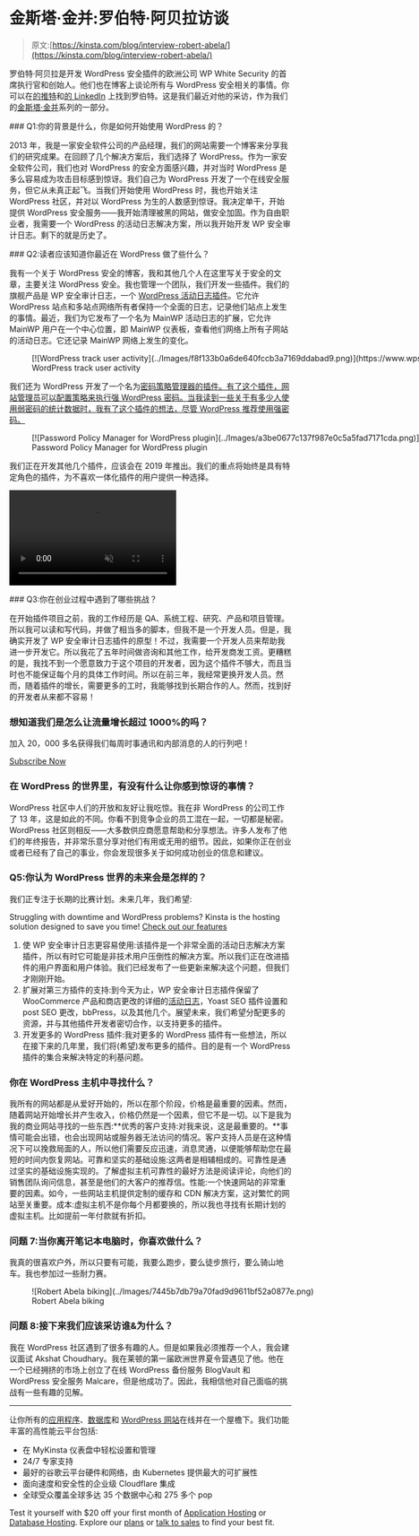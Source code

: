 # 金斯塔·金并:罗伯特·阿贝拉访谈

> 原文:[https://kinsta.com/blog/interview-robert-abela/](https://kinsta.com/blog/interview-robert-abela/)

罗伯特·阿贝拉是开发 WordPress 安全插件的欧洲公司 WP White Security 的首席执行官和创始人。他们也在博客上谈论所有与 WordPress 安全相关的事情。你可以在[的推特](https://twitter.com/robertabela)和[的 LinkedIn](https://www.linkedin.com/in/robertabela/) 上找到罗伯特。这是我们最近对他的采访，作为我们的[金斯塔·金并](https://kinsta.com/?post_type=post&s=kingpin)系列的一部分。

 <kinsta-advanced-cta language="en_US" type-int-post="39643" type-int-position="0">### Q1:你的背景是什么，你是如何开始使用 WordPress 的？

2013 年，我是一家安全软件公司的产品经理，我们的网站需要一个博客来分享我们的研究成果。在回顾了几个解决方案后，我们选择了 WordPress。作为一家安全软件公司，我们也对 WordPress 的安全方面感兴趣，并对当时 WordPress 是多么容易成为攻击目标感到惊讶。我们自己为 WordPress 开发了一个在线安全服务，但它从未真正起飞。当我们开始使用 WordPress 时，我也开始关注 WordPress 社区，并对以 WordPress 为生的人数感到惊讶。我决定单干，开始提供 WordPress 安全服务——我开始清理被黑的网站，做安全加固。作为自由职业者，我需要一个 WordPress 的活动日志解决方案，所以我开始开发 WP 安全审计日志。剩下的就是历史了。

 <kinsta-advanced-cta language="en_US" type-int-post="39643" type-int-position="1">### Q2:读者应该知道你最近在 WordPress 做了些什么？

我有一个关于 WordPress 安全的博客，我和其他几个人在这里写关于安全的文章，主要关注 WordPress 安全。我也管理一个团队，我们开发一些插件。我们的旗舰产品是 WP 安全审计日志，一个 [WordPress 活动日志插件](https://www.wpsecurityauditlog.com/)。它允许 WordPress 站点和多站点网络所有者保持一个全面的日志，记录他们站点上发生的事情。最近，我们为它发布了一个名为 MainWP 活动日志的扩展，它允许 MainWP 用户在一个中心位置，即 MainWP 仪表板，查看他们网络上所有子网站的活动日志。它还记录 MainWP 网络上发生的变化。

<figure id="attachment_33510" aria-describedby="caption-attachment-33510" style="width: 1680px" class="wp-caption aligncenter">[![WordPress track user activity](../Images/f8f133b0a6de640fccb3a7169ddabad9.png)](https://www.wpsecurityauditlog.com/)

<figcaption id="caption-attachment-33510" class="wp-caption-text">WordPress track user activity</figcaption>

</figure>

我们还为 WordPress 开发了一个名为[密码策略管理器的插件。有了这个插件，网站管理员可以配置策略来执行强 WordPress 密码。当我读到一些关于有多少人使用弱密码的统计数据时，我有了这个插件的想法，尽管 WordPress 推荐使用强密码。](https://www.wpwhitesecurity.com/wordpress-plugins/password-policy-manager-wordpress/)

<figure id="attachment_39661" aria-describedby="caption-attachment-39661" style="width: 1539px" class="wp-caption aligncenter">[![Password Policy Manager for WordPress plugin](../Images/a3be0677c137f987e0c5a5fad7171cda.png)](https://www.wpwhitesecurity.com/wordpress-plugins/password-policy-manager-wordpress/)

<figcaption id="caption-attachment-39661" class="wp-caption-text">Password Policy Manager for WordPress plugin</figcaption>

</figure>

我们正在开发其他几个插件，应该会在 2019 年推出。我们的重点将始终是具有特定角色的插件，为不喜欢一体化插件的用户提供一种选择。

<link rel="stylesheet" href="https://kinsta.com/wp-content/themes/kinsta/dist/components/ctas/cta-mini.css?ver=2e932b8aba3918bfb818">

<aside class="sidebar-cta">

<form id="cta-mini-competition-form" class="cta-mini__content cta-mini__content--comparison" action="https://kinsta.com/kinsta-alternatives/" method="post"><video src="https://kinsta.com/wp-content/themes/kinsta/images/components/sidebar-cta/podium.mp4" loading="lazy" width="298" height="170" aria-hidden="true" loop="true" autoplay="true" playsinline="true" muted="true" disablepictureinpicture="true"><label for="cta-mini-competitors">See how Kinsta stacks up against the competition.</label> <select name="cta-mini-competitors" id="cta-mini-competitors"><option value="">Select your provider</option> <option value="https://kinsta.com/wp-engine-alternative/">WP Engine</option> <option value="https://kinsta.com/siteground-alternative/">SiteGround</option> <option value="https://kinsta.com/godaddy-alternative/">GoDaddy</option> <option value="https://kinsta.com/bluehost-alternative/">Bluehost</option> <option value="https://kinsta.com/flywheel-hosting-alternative/">Flywheel</option> <option value="https://kinsta.com/hostgator-alternative/">HostGator</option> <option value="https://kinsta.com/cloudways-alternative/">Cloudways</option> <option value="https://kinsta.com/aws-alternative/">AWS</option> <option value="https://kinsta.com/digitalocean-alternative/">Digital Ocean</option> <option value="https://kinsta.com/dreamhost-alternative/">DreamHost</option> <option value="https://kinsta.com/kinsta-alternatives/">Other</option></select> <button class="button" type="submit" data-track-ga-category="sidebar-cta" data-track-ga-label="variation_comparison">Compare</button></video></form>

</aside>

 <kinsta-advanced-cta language="en_US" type-int-post="39643" type-int-position="2">### Q3:你在创业过程中遇到了哪些挑战？

在开始插件项目之前，我的工作经历是 QA、系统工程、研究、产品和项目管理。所以我可以读和写代码，并做了相当多的脚本，但我不是一个开发人员。但是，我确实开发了 WP 安全审计日志插件的原型！不过，我需要一个开发人员来帮助我进一步开发它。所以我花了五年时间做咨询和其他工作，给开发商发工资。更糟糕的是，我找不到一个愿意致力于这个项目的开发者，因为这个插件不够大，而且当时也不能保证每个月的具体工作时间。所以在前三年，我经常更换开发人员。然而，随着插件的增长，需要更多的工时，我能够找到长期合作的人。然而，找到好的开发者从来都不容易！

 <dialog id="newsletter" class="dialog dialog has-dark-blue-background-color email-modal" aria-hidden="true">## 注册订阅时事通讯

<kinsta-form show-name="false" show-phone="false" show-website="false" show-company="false" show-disk-space="false" show-monthly-visits="false" show-number-of-websites="false" show-message="false" submit-button-text="Sign Up Now" submit-button-text-sending="Signing Up..." success-title="Thanks for subscribing!" success-message="Keep an eye out for our next newsletter." terms-template="newsletter" hubspot-source="subscribe_to_newsletter" submit-button-text-loading="Signing Up"></kinsta-form></dialog>

### 想知道我们是怎么让流量增长超过 1000%的吗？

加入 20，000 多名获得我们每周时事通讯和内部消息的人的行列吧！

[Subscribe Now](#newsletter)

### 在 WordPress 的世界里，有没有什么让你感到惊讶的事情？

WordPress 社区中人们的开放和友好让我吃惊。我在非 WordPress 的公司工作了 13 年，这是如此的不同。你看不到竞争企业的员工混在一起，一切都是秘密。WordPress 社区则相反——大多数供应商愿意帮助和分享想法。许多人发布了他们的年终报告，并非常乐意分享对他们有用或无用的细节。因此，如果你正在创业或者已经有了自己的事业，你会发现很多关于如何成功创业的信息和建议。

### Q5:你认为 WordPress 世界的未来会是怎样的？

我们正专注于长期的比赛计划。未来几年，我们希望:

Struggling with downtime and WordPress problems? Kinsta is the hosting solution designed to save you time! [Check out our features](https://kinsta.com/features/)

1.  使 WP 安全审计日志更容易使用:该插件是一个非常全面的活动日志解决方案插件，所以有时它可能是非技术用户压倒性的解决方案。所以我们正在改进插件的用户界面和用户体验。我们已经发布了一些更新来解决这个问题，但我们才刚刚开始。
2.  扩展对第三方插件的支持:到今天为止，WP 安全审计日志插件保留了 WooCommerce 产品和商店更改的详细的[活动日志](https://www.wpsecurityauditlog.com/woocommerce-activity-log-datasheet/)，Yoast SEO 插件设置和 post SEO 更改，bbPress，以及其他几个。展望未来，我们希望分配更多的资源，并与其他插件开发者密切合作，以支持更多的插件。
3.  开发更多的 WordPress 插件:我对更多的 WordPress 插件有一些想法，所以在接下来的几年里，我们将(希望)发布更多的插件。目的是有一个 WordPress 插件的集合来解决特定的利基问题。

### 你在 WordPress 主机中寻找什么？

我所有的网站都是从爱好开始的，所以在那个阶段，价格是最重要的因素。然而，随着网站开始增长并产生收入，价格仍然是一个因素，但它不是一切。以下是我为我的商业网站寻找的一些东西:**优秀的客户支持:对我来说，这是最重要的。**事情可能会出错，也会出现网站或服务器无法访问的情况。客户支持人员是在这种情况下可以挽救局面的人，所以他们需要反应迅速，消息灵通，以便能够帮助您在最短的时间内恢复网站。可靠和坚实的基础设施:这两者是相辅相成的。可靠性是通过坚实的基础设施实现的。了解虚拟主机可靠性的最好方法是阅读评论，向他们的销售团队询问信息，甚至是他们的大客户的推荐信。性能:一个快速网站的非常重要的因素。如今，一些网站主机提供定制的缓存和 CDN 解决方案，这对繁忙的网站至关重要。成本:虚拟主机不是你每个月都要换的，所以我也寻找有长期计划的虚拟主机。比如提前一年付款就有折扣。

### 问题 7:当你离开笔记本电脑时，你喜欢做什么？

我真的很喜欢户外，所以只要有可能，我要么跑步，要么徒步旅行，要么骑山地车。我也参加过一些耐力赛。

<figure id="attachment_39669" aria-describedby="caption-attachment-39669" style="width: 1495px" class="wp-caption aligncenter">![Robert Abela biking](../Images/7445b7db79a70fad9d9611bf52a0877e.png)

<figcaption id="caption-attachment-39669" class="wp-caption-text">Robert Abela biking</figcaption>

</figure>

### 问题 8:接下来我们应该采访谁&为什么？

我在 WordPress 社区遇到了很多有趣的人。但是如果我必须推荐一个人，我会建议面试 Akshat Choudhary。我在莱顿的第一届欧洲世界夏令营遇见了他。他在一个已经拥挤的市场上创立了在线 WordPress 备份服务 BlogVault 和 WordPress 安全服务 Malcare，但是他成功了。因此，我相信他对自己面临的挑战有一些有趣的见解。

* * *

让你所有的[应用程序](https://kinsta.com/application-hosting/)、[数据库](https://kinsta.com/database-hosting/)和 [WordPress 网站](https://kinsta.com/wordpress-hosting/)在线并在一个屋檐下。我们功能丰富的高性能云平台包括:

*   在 MyKinsta 仪表盘中轻松设置和管理
*   24/7 专家支持
*   最好的谷歌云平台硬件和网络，由 Kubernetes 提供最大的可扩展性
*   面向速度和安全性的企业级 Cloudflare 集成
*   全球受众覆盖全球多达 35 个数据中心和 275 多个 pop

Test it yourself with $20 off your first month of [Application Hosting](https://kinsta.com/application-hosting/) or [Database Hosting](https://kinsta.com/database-hosting/). Explore our [plans](https://kinsta.com/plans/) or [talk to sales](https://kinsta.com/contact-us/) to find your best fit.</kinsta-advanced-cta></kinsta-advanced-cta></kinsta-advanced-cta>